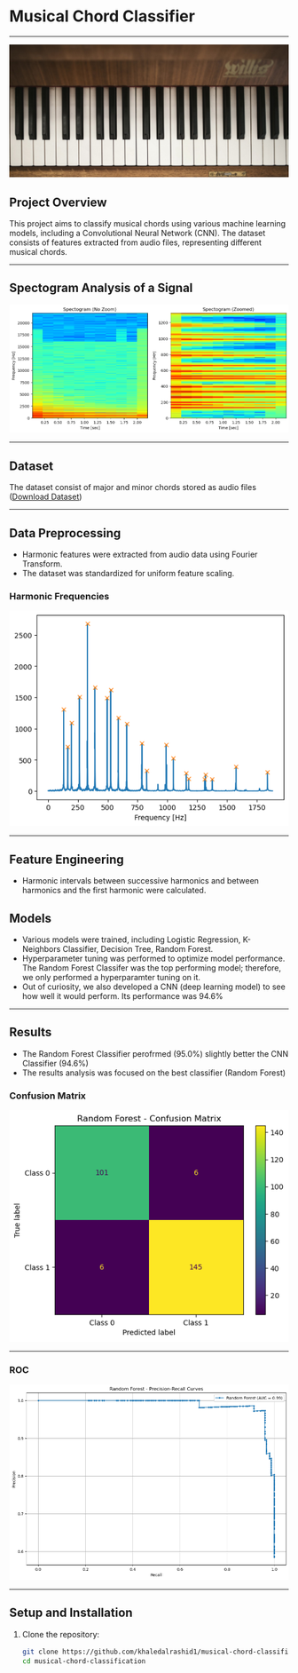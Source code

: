 # Musical Chord Classifier
---
![Piano Keys](images/piano_keys.jpg)

## Project Overview
This project aims to classify musical chords using various machine learning models, including a Convolutional Neural Network (CNN). The dataset consists of features extracted from audio files, representing different musical chords.

--- 
## Spectogram Analysis of a Signal
![Spectogram Analysis](images/spectogram_analysis.png)

---
## Dataset
The dataset consist of major and minor chords stored as audio files 
([Download Dataset](https://www.kaggle.com/datasets/deepcontractor/musical-instrument-chord-classification/data))

---
## Data Preprocessing
- Harmonic features were extracted from audio data using Fourier Transform.
- The dataset was standardized for uniform feature scaling.

### Harmonic Frequencies
![Harmonic Frequencies](images/harmonic_Frequencies.png)

---
## Feature Engineering
- Harmonic intervals between successive harmonics and between harmonics and the first harmonic were calculated.

## Models
- Various models were trained, including Logistic Regression, K-Neighbors Classifier, Decision Tree, Random Forest.
- Hyperparameter tuning was performed to optimize model performance. The Random Forest Classifer was the top performing model; therefore, we only performed a hyperparamter tuning on it.
- Out of curiosity, we also developed a CNN (deep learning model) to see how well it would perform. Its performance was 94.6%

---
## Results
- The Random Forest Classifier perofrmed (95.0%) slightly better the CNN Classifier (94.6%)
- The results analysis was focused on the best classifier (Random Forest)

### Confusion Matrix
![RF Confusion Matrix](images/rf_confusion_matrix.png)

---
### ROC
![RF Percision Recall Curves](images/rf_percision_recall_curves.png)

---
## Setup and Installation
1. Clone the repository:
   ```bash
   git clone https://github.com/khaledalrashid1/musical-chord-classification.git
   cd musical-chord-classification
